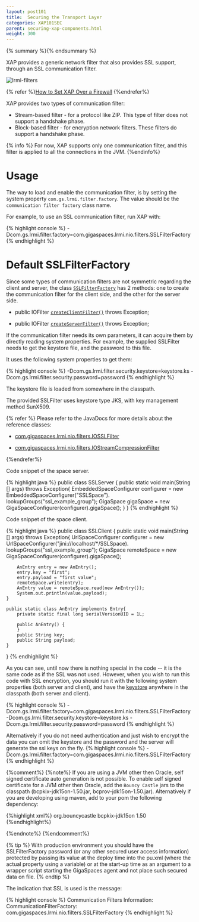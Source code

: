 ```yaml
---
layout: post101
title:  Securing the Transport Layer
categories: XAP101SEC
parent: securing-xap-components.html
weight: 300
---
```


{% summary %}{% endsummary %}

XAP provides a generic network filter that also provides SSL support, through an SSL communication filter.

![lrmi-filters](/attachment_files/lrmi-filters.jpg)

{% refer %}[How to Set XAP Over a Firewall]({%currentadmurl%}/network-over-firewall.html) {%endrefer%}



XAP provides two types of communication filter:

- Stream-based filter - for a protocol like ZIP. This type of filter does not support a handshake phase.
- Block-based filter - for encryption network filters. These filters do support a handshake phase.

{% info %}
For now, XAP supports only one communication filter, and this filter is applied to all the connections in the JVM.
{%endinfo%}

# Usage

The way to load and enable the communication filter, is by setting the system property `com.gs.lrmi.filter.factory`. The value should be the `communication filter factory` class name.

For example, to use an SSL communication filter, run XAP with:

{% highlight console %}
-Dcom.gs.lrmi.filter.factory=com.gigaspaces.lrmi.nio.filters.SSLFilterFactory
{% endhighlight %}

# Default SSLFilterFactory



Since some types of communication filters are not symmetric regarding the client and server, the class [`SSLFilterFactory`](http://www.gigaspaces.com/docs/JavaDoc{%currentversion%}/com/gigaspaces/lrmi/nio/filters/SSLFilterFactory.html) has 2 methods: one to create the communication filter for the client side, and the other for the server side.

- public IOFilter [`createClientFilter()`](http://www.gigaspaces.com/docs/JavaDoc{%currentversion%}/com/gigaspaces/lrmi/nio/filters/SSLFilterFactory.html#createClientFilter) throws Exception;

- public IOFilter [`createServerFilter()`](http://www.gigaspaces.com/docs/JavaDoc{%currentversion%}/com/gigaspaces/lrmi/nio/filters/SSLFilterFactory.html#createServerFilter) throws Exception;

If the communication filter needs its own parameters, it can acquire them by directly reading system properties. For example, the supplied SSLFilter needs to get the keystore file, and the password to this file.

It uses the following system properties to get them:

{% highlight console %}
-Dcom.gs.lrmi.filter.security.keystore=keystore.ks
-Dcom.gs.lrmi.filter.security.password=password
{% endhighlight %}

The keystore file is loaded from somewhere in the classpath.

The provided SSLFilter uses keystore type JKS, with key management method SunX509.

{% refer %}
Please refer to the JavaDocs for more details about the reference classes:

- [com.gigaspaces.lrmi.nio.filters.IOSSLFilter](http://www.gigaspaces.com/docs/JavaDoc{%currentversion%}/com/gigaspaces/lrmi/nio/filters/IOSSLFilter.html)

- [com.gigaspaces.lrmi.nio.filters.IOStreamCompressionFilter](http://www.gigaspaces.com/docs/JavaDoc{%currentversion%}/com/gigaspaces/lrmi/nio/filters/IOStreamCompressionFilter.html)

{%endrefer%}

Code snippet of the space server.

{% highlight java %}
public class SSLServer {
	public static void main(String [] args) throws Exception{
		EmbeddedSpaceConfigurer configurer = new EmbeddedSpaceConfigurer("SSLSpace").
                lookupGroups("ssl_example_group");
		GigaSpace gigaSpace = new GigaSpaceConfigurer(configurer).gigaSpace();
	}
}
{% endhighlight %}

Code snippet of the space client.

{% highlight java %}
public class SSLClient {
	public static void main(String [] args) throws Exception{
		UrlSpaceConfigurer configurer =
                  new UrlSpaceConfigurer("jini://localhost/*/SSLSpace).
                  lookupGroups("ssl_example_group");
		GigaSpace remoteSpace = new GigaSpaceConfigurer(configurer).gigaSpace();

		AnEntry entry = new AnEntry();
		entry.key = "first";
		entry.payload = "first value";
		remoteSpace.write(entry);
		AnEntry value = remoteSpace.read(new AnEntry());
		System.out.println(value.payload);
	}

	public static class AnEntry implements Entry{
		private static final long serialVersionUID = 1L;

		public AnEntry() {
		}
		public String key;
		public String payload;
	}
}
{% endhighlight %}

As you can see, until now there is nothing special in the code -- it is the same code as if the SSL was not used.
However, when you wish to run this code with SSL encryption, you should run it with the following system properties (both server and client), and have the [keystore](/download_files/keystore.ks) anywhere in the classpath (both server and client).

{% highlight console %}
-Dcom.gs.lrmi.filter.factory=com.gigaspaces.lrmi.nio.filters.SSLFilterFactory
-Dcom.gs.lrmi.filter.security.keystore=keystore.ks
-Dcom.gs.lrmi.filter.security.password=password
{% endhighlight %}

Alternatively if you do not need authentication and just wish to encrypt the data you can omit the keystore and the password and the server will generate the ssl keys on the fly.
{% highlight console %}
-Dcom.gs.lrmi.filter.factory=com.gigaspaces.lrmi.nio.filters.SSLFilterFactory
{% endhighlight %}


{%comment%}
{%note%}
If you are using a JVM other then Oracle, self signed certificate auto generation is not possible.
To enable self signed certificate for a JVM other then Oracle, add the `Bouncy Castle` jars to the classpath (bcpkix-jdk15on-1.50.jar, bcprov-jdk15on-1.50.jar).
Alternatively if you are developing using maven, add to your pom the following dependency:

{%highlight xml%}
<dependency>
  <groupId>org.bouncycastle</groupId>
  <artifactId>bcpkix-jdk15on</artifactId>
  <version>1.50</version>
</dependency>  
{%endhighlight%}

{%endnote%}
{%endcomment%}


{% tip %}
With production environment you should have the SSLFilterFactory password (or any other secured user access information) protected by passing its value at the deploy time into the pu.xml (where the actual property using a variable) or at the start-up time as an argument to a wrapper script starting the GigaSpaces agent and not place such secured data on file.
{% endtip %}

The indication that SSL is used is the message:

{% highlight console %}
Communication Filters Information:
	CommunicationFilterFactory: com.gigaspaces.lrmi.nio.filters.SSLFilterFactory
{% endhighlight %}

